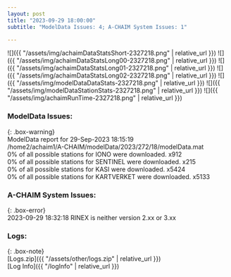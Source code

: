 ```yaml
---
layout: post
title: "2023-09-29 18:00:00"
subtitle: "ModelData Issues: 4; A-CHAIM System Issues: 1"

---
```


![]({{ "/assets/img/achaimDataStatsShort-2327218.png" | relative_url }})
![]({{ "/assets/img/achaimDataStatsLong00-2327218.png" | relative_url }})
![]({{ "/assets/img/achaimDataStatsLong01-2327218.png" | relative_url }})
![]({{ "/assets/img/achaimDataStatsLong02-2327218.png" | relative_url }})
![]({{ "/assets/img/modelDataDataStats-2327218.png" | relative_url }})
![]({{ "/assets/img/modelDataStationStats-2327218.png" | relative_url }})
![]({{ "/assets/img/achaimRunTime-2327218.png" | relative_url }})


### ModelData Issues:  
  
{: .box-warning}  
 ModelData report for 29-Sep-2023 18:15:19   
 /home2/achaim1/A-CHAIM/modelData/2023/272/18/modelData.mat   
 0% of all possible stations for IONO were downloaded. x912   
 0% of all possible stations for SENTINEL were downloaded. x215   
 0% of all possible stations for KASI were downloaded. x5424   
 0% of all possible stations for KARTVERKET were downloaded. x5133   
  
### A-CHAIM System Issues:  
  
{: .box-error}  
2023-09-29 18:32:18 RINEX is neither version 2.xx or 3.xx  

### Logs:  
  
{: .box-note}  
[Logs.zip]({{ "/assets/other/logs.zip" | relative_url }})  
[Log Info]({{ "/logInfo" | relative_url }})  
